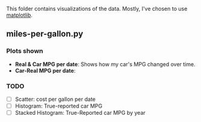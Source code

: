 This folder contains visualizations of the data. Mostly, I've chosen to use [matplotlib](https://matplotlib.org/).

## miles-per-gallon.py
### Plots shown
* **Real & Car MPG per date**: Shows how my car's MPG changed over time.
* **Car-Real MPG per date**:

### TODO
- [ ] Scatter: cost per gallon per date
- [ ] Histogram: True-reported car MPG
- [ ] Stacked Histogram: True-Reported car MPG by year